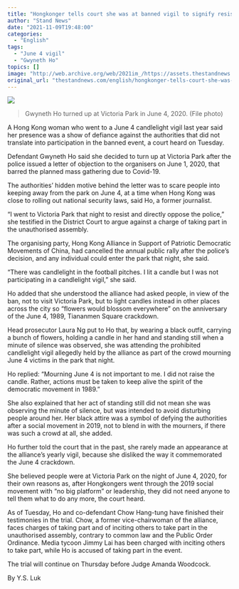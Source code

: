 ```yaml
---
title: "Hongkonger tells court she was at banned vigil to signify resistance, not to join event"
author: "Stand News"
date: "2021-11-09T19:48:00"
categories:
  - "English"
tags:
  - "June 4 vigil"
  - "Gwyneth Ho"
topics: []
image: "http://web.archive.org/web/2021im_/https://assets.thestandnews.com/media/photos/56435726413548621345231476234523415.png"
original_url: "thestandnews.com/english/hongkonger-tells-court-she-was-at-banned-vigil-to-signify-resistance-not-to-join-event"
---
```

![](http://web.archive.org/web/2021im_/https://assets.thestandnews.com/media/photos/56435726413548621345231476234523415.png)
> Gwyneth Ho turned up at Victoria Park in June 4, 2020. (File photo)

A Hong Kong woman who went to a June 4 candlelight vigil last year said her presence was a show of defiance against the authorities that did not translate into participation in the banned event, a court heard on Tuesday.

Defendant Gwyneth Ho said she decided to turn up at Victoria Park after the police issued a letter of objection to the organisers on June 1, 2020, that barred the planned mass gathering due to Covid-19.

The authorities’ hidden motive behind the letter was to scare people into keeping away from the park on June 4, at a time when Hong Kong was close to rolling out national security laws, said Ho, a former journalist.

“I went to Victoria Park that night to resist and directly oppose the police,” she testified in the District Court to argue against a charge of taking part in the unauthorised assembly.

The organising party, Hong Kong Alliance in Support of Patriotic Democratic Movements of China, had cancelled the annual public rally after the police’s decision, and any individual could enter the park that night, she said.

“There was candlelight in the football pitches. I lit a candle but I was not participating in a candlelight vigil,” she said.

Ho added that she understood the alliance had asked people, in view of the ban, not to visit Victoria Park, but to light candles instead in other places across the city so “flowers would blossom everywhere” on the anniversary of the June 4, 1989, Tiananmen Square crackdown.

Head prosecutor Laura Ng put to Ho that, by wearing a black outfit, carrying a bunch of flowers, holding a candle in her hand and standing still when a minute of silence was observed, she was attending the prohibited candlelight vigil allegedly held by the alliance as part of the crowd mourning June 4 victims in the park that night.

Ho replied: “Mourning June 4 is not important to me. I did not raise the candle. Rather, actions must be taken to keep alive the spirit of the democratic movement in 1989.”

She also explained that her act of standing still did not mean she was observing the minute of silence, but was intended to avoid disturbing people around her. Her black attire was a symbol of defying the authorities after a social movement in 2019, not to blend in with the mourners, if there was such a crowd at all, she added.

Ho further told the court that in the past, she rarely made an appearance at the alliance’s yearly vigil, because she disliked the way it commemorated the June 4 crackdown. 

She believed people were at Victoria Park on the night of June 4, 2020, for their own reasons as, after Hongkongers went through the 2019 social movement with “no big platform” or leadership, they did not need anyone to tell them what to do any more, the court heard.

As of Tuesday, Ho and co-defendant Chow Hang-tung have finished their testimonies in the trial. Chow, a former vice-chairwoman of the alliance, faces charges of taking part and of inciting others to take part in the unauthorised assembly, contrary to common law and the Public Order Ordinance. Media tycoon Jimmy Lai has been charged with inciting others to take part, while Ho is accused of taking part in the event.

The trial will continue on Thursday before Judge Amanda Woodcock.

By Y.S. Luk